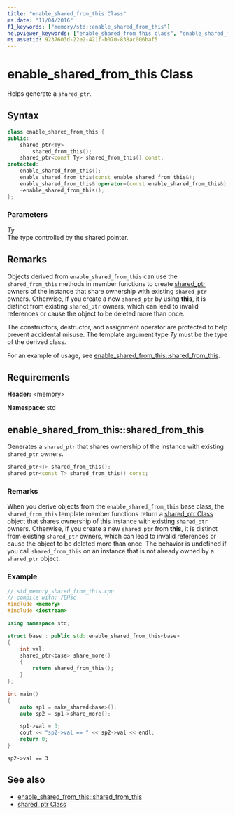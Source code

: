 ```yaml
---
title: "enable_shared_from_this Class"
ms.date: "11/04/2016"
f1_keywords: ["memory/std::enable_shared_from_this"]
helpviewer_keywords: ["enable_shared_from_this class", "enable_shared_from_this"]
ms.assetid: 9237603d-22e2-421f-b070-838ac006baf5
---
```

# enable_shared_from_this Class

Helps generate a `shared_ptr`.

## Syntax

```cpp
class enable_shared_from_this {
public:
    shared_ptr<Ty>
        shared_from_this();
    shared_ptr<const Ty> shared_from_this() const;
protected:
    enable_shared_from_this();
    enable_shared_from_this(const enable_shared_from_this&);
    enable_shared_from_this& operator=(const enable_shared_from_this&);
    ~enable_shared_from_this();
};
```

### Parameters

*Ty*<br/>
The type controlled by the shared pointer.

## Remarks

Objects derived from `enable_shared_from_this` can use the `shared_from_this` methods in member functions to create [shared_ptr](../standard-library/shared-ptr-class.md) owners of the instance that share ownership with existing `shared_ptr` owners. Otherwise, if you create a new `shared_ptr` by using **this**, it is distinct from existing `shared_ptr` owners, which can lead to invalid references or cause the object to be deleted more than once.

The constructors, destructor, and assignment operator are protected to help prevent accidental misuse. The template argument type *Ty* must be the type of the derived class.

For an example of usage, see [enable_shared_from_this::shared_from_this](#shared_from_this).

## Requirements

**Header:** \<memory>

**Namespace:** std

## <a name="shared_from_this"></a>  enable_shared_from_this::shared_from_this

Generates a `shared_ptr` that shares ownership of the instance with existing `shared_ptr` owners.

```cpp
shared_ptr<T> shared_from_this();
shared_ptr<const T> shared_from_this() const;
```

### Remarks

When you derive objects from the `enable_shared_from_this` base class, the `shared_from_this` template member functions return a [shared_ptr Class](../standard-library/shared-ptr-class.md) object that shares ownership of this instance with existing `shared_ptr` owners. Otherwise, if you create a new `shared_ptr` from **this**, it is distinct from existing `shared_ptr` owners, which can lead to invalid references or cause the object to be deleted more than once. The  behavior is undefined if you call `shared_from_this` on an instance that is not already owned by a `shared_ptr` object.

### Example

```cpp
// std_memory_shared_from_this.cpp
// compile with: /EHsc
#include <memory>
#include <iostream>

using namespace std;

struct base : public std::enable_shared_from_this<base>
{
    int val;
    shared_ptr<base> share_more()
    {
        return shared_from_this();
    }
};

int main()
{
    auto sp1 = make_shared<base>();
    auto sp2 = sp1->share_more();

    sp1->val = 3;
    cout << "sp2->val == " << sp2->val << endl;
    return 0;
}
```

```Output
sp2->val == 3
```

## See also

- [enable_shared_from_this::shared_from_this](#shared_from_this)
- [shared_ptr Class](../standard-library/shared-ptr-class.md)
